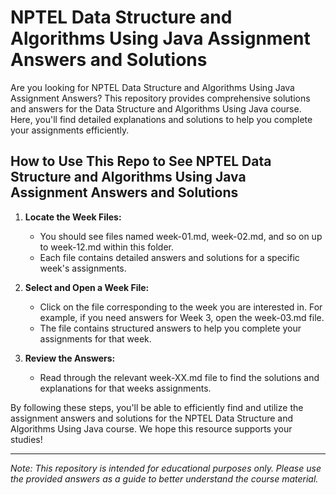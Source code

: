 # NPTEL Data Structure and Algorithms Using Java Assignment Answers and Solutions

Are you looking for NPTEL Data Structure and Algorithms Using Java Assignment Answers? This repository provides comprehensive solutions and answers for the Data Structure and Algorithms Using Java course. Here, you'll find detailed explanations and solutions to help you complete your assignments efficiently.

## How to Use This Repo to See NPTEL Data Structure and Algorithms Using Java Assignment Answers and Solutions

1. **Locate the Week Files:**
   - You should see files named week-01.md, week-02.md, and so on up to week-12.md within this folder.
   - Each file contains detailed answers and solutions for a specific week's assignments.

2. **Select and Open a Week File:**
   - Click on the file corresponding to the week you are interested in. For example, if you need answers for Week 3, open the week-03.md file.
   - The file contains structured answers to help you complete your assignments for that week.

3. **Review the Answers:**
   - Read through the relevant week-XX.md file to find the solutions and explanations for that weeks assignments.

By following these steps, you'll be able to efficiently find and utilize the assignment answers and solutions for the NPTEL Data Structure and Algorithms Using Java course. We hope this resource supports your studies!

---
*Note: This repository is intended for educational purposes only. Please use the provided answers as a guide to better understand the course material.*